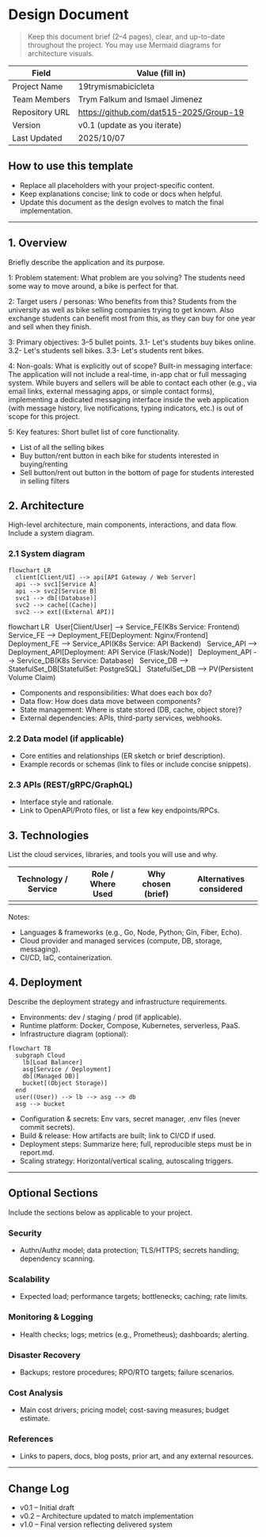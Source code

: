 # Design Document

> Keep this document brief (2–4 pages), clear, and up-to-date throughout the project.
> You may use Mermaid diagrams for architecture visuals.

| Field          | Value (fill in)              |
| -------------- | ---------------------------- |
| Project Name   |19trymismabicicleta           |
| Team Members   |Trym Falkum and Ismael Jimenez|
| Repository URL |https://github.com/dat515-2025/Group-19|
| Version        | v0.1 (update as you iterate) |
| Last Updated   | 2025/10/07                   |

## How to use this template

- Replace all placeholders with your project-specific content.
- Keep explanations concise; link to code or docs when helpful.
- Update this document as the design evolves to match the final implementation.

---

## 1. Overview

Briefly describe the application and its purpose.

1: Problem statement: What problem are you solving?
The students need some way to move around, a bike is perfect for that.

2: Target users / personas: Who benefits from this?
Students from the university as well as bike selling companies trying to get known.
Also exchange students can benefit most from this, as they can buy for one year and sell when they finish.

3: Primary objectives: 3–5 bullet points.
3.1- Let's students buy bikes online.
3.2- Let's students sell bikes.
3.3- Let's students rent bikes.

4: Non-goals: What is explicitly out of scope?
Built-in messaging interface: The application will not include a real-time, in-app chat or full messaging system. While buyers and sellers will be able to contact each other (e.g., via email links, external messaging apps, or simple contact forms), implementing a dedicated messaging interface inside the web application (with message history, live notifications, typing indicators, etc.) is out of scope for this project.


5: Key features: Short bullet list of core functionality.
- List of all the selling bikes
- Buy button/rent button in each bike for students interested in buying/renting
- Sell button/rent out button in the bottom of page for students interested in selling filters 

## 2. Architecture

High-level architecture, main components, interactions, and data flow. Include a system diagram.

### 2.1 System diagram


```mermaid
flowchart LR
  client[Client/UI] --> api[API Gateway / Web Server]
  api --> svc1[Service A]
  api --> svc2[Service B]
  svc1 --> db[(Database)]
  svc2 --> cache[(Cache)]
  svc2 --> ext[(External API)]
```


flowchart LR
  User[Client/User] --> Service_FE(K8s Service: Frontend)
  Service_FE --> Deployment_FE[Deployment: Nginx/Frontend]
  Deployment_FE --> Service_API(K8s Service: API Backend)
  Service_API --> Deployment_API[Deployment: API Service (Flask/Node)]
  Deployment_API --> Service_DB(K8s Service: Database)
  Service_DB --> StatefulSet_DB[StatefulSet: PostgreSQL]
  StatefulSet_DB --> PV(Persistent Volume Claim)


- Components and responsibilities: What does each box do?
- Data flow: How does data move between components?
- State management: Where is state stored (DB, cache, object store)?
- External dependencies: APIs, third-party services, webhooks.

### 2.2 Data model (if applicable)

- Core entities and relationships (ER sketch or brief description).
- Example records or schemas (link to files or include concise snippets).

### 2.3 APIs (REST/gRPC/GraphQL)

- Interface style and rationale.
- Link to OpenAPI/Proto files, or list a few key endpoints/RPCs.

## 3. Technologies

List the cloud services, libraries, and tools you will use and why.

| Technology / Service | Role / Where Used | Why chosen (brief) | Alternatives considered |
| -------------------- | ----------------- | ------------------ | ----------------------- |
|                      |                   |                    |                         |

Notes:

- Languages & frameworks (e.g., Go, Node, Python; Gin, Fiber, Echo).
- Cloud provider and managed services (compute, DB, storage, messaging).
- CI/CD, IaC, containerization.

## 4. Deployment

Describe the deployment strategy and infrastructure requirements.

- Environments: dev / staging / prod (if applicable).
- Runtime platform: Docker, Compose, Kubernetes, serverless, PaaS.
- Infrastructure diagram (optional):

```mermaid
flowchart TB
  subgraph Cloud
    lb[Load Balancer]
    asg[Service / Deployment]
    db[(Managed DB)]
    bucket[(Object Storage)]
  end
  user((User)) --> lb --> asg --> db
  asg --> bucket
```

- Configuration & secrets: Env vars, secret manager, .env files (never commit secrets).
- Build & release: How artifacts are built; link to CI/CD if used.
- Deployment steps: Summarize here; full, reproducible steps must be in report.md.
- Scaling strategy: Horizontal/vertical scaling, autoscaling triggers.

---

## Optional Sections

Include the sections below as applicable to your project.

### Security

- Authn/Authz model; data protection; TLS/HTTPS; secrets handling; dependency scanning.

### Scalability

- Expected load; performance targets; bottlenecks; caching; rate limits.

### Monitoring & Logging

- Health checks; logs; metrics (e.g., Prometheus); dashboards; alerting.

### Disaster Recovery

- Backups; restore procedures; RPO/RTO targets; failure scenarios.

### Cost Analysis

- Main cost drivers; pricing model; cost-saving measures; budget estimate.

### References

- Links to papers, docs, blog posts, prior art, and any external resources.

---

## Change Log

- v0.1 – Initial draft
- v0.2 – Architecture updated to match implementation
- v1.0 – Final version reflecting delivered system
